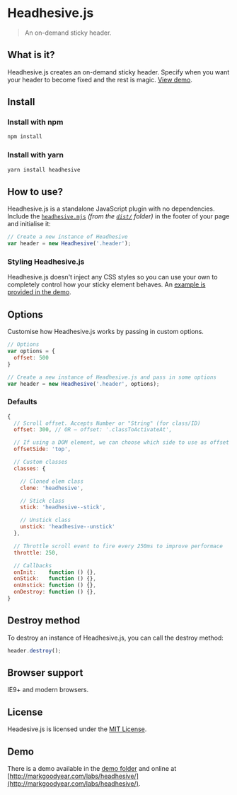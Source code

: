 # Headhesive.js

> An on-demand sticky header.

## What is it?

Headhesive.js creates an on-demand sticky header. Specify when you want your header to become fixed and the rest is magic. [View demo](http://markgoodyear.com/labs/headhesive/).

## Install

### Install with npm

```bash
npm install
```

### Install with yarn

```bash
yarn install headhesive
```

## How to use?

Headhesive.js is a standalone JavaScript plugin with no dependencies. Include the [`headhesive.mjs`](dist/headhesive.mjs) *(from the [`dist/`](dist/) folder)* in the footer of your page and initialise it:

```javascript
// Create a new instance of Headhesive
var header = new Headhesive('.header');
```

### Styling Headhesive.js

Headhesive.js doesn't inject any CSS styles so you can use your own to completely control how your sticky element behaves. An [example is provided in the demo](demo/css/headhesive.css).

## Options

Customise how Headhesive.js works by passing in custom options.

```javascript
// Options
var options = {
  offset: 500
}

// Create a new instance of Headhesive.js and pass in some options
var header = new Headhesive('.header', options);
```

### Defaults

```javascript
{
  // Scroll offset. Accepts Number or "String" (for class/ID)
  offset: 300, // OR — offset: '.classToActivateAt',

  // If using a DOM element, we can choose which side to use as offset (top|bottom)
  offsetSide: 'top',

  // Custom classes
  classes: {

    // Cloned elem class
    clone: 'headhesive',

    // Stick class
    stick: 'headhesive--stick',

    // Unstick class
    unstick: 'headhesive--unstick'
  },

  // Throttle scroll event to fire every 250ms to improve performace
  throttle: 250,

  // Callbacks
  onInit:    function () {},
  onStick:   function () {},
  onUnstick: function () {},
  onDestroy: function () {},
}
```

## Destroy method

To destroy an instance of Headhesive.js, you can call the destroy method:

```javascript
header.destroy();
```

## Browser support

IE9+ and modern browsers.

## License

Headesive.js is licensed under the [MIT License](LICENSE).

## Demo

There is a demo available in the [demo folder](demo/) and online at [http://markgoodyear.com/labs/headhesive/](http://markgoodyear.com/labs/headhesive/).
